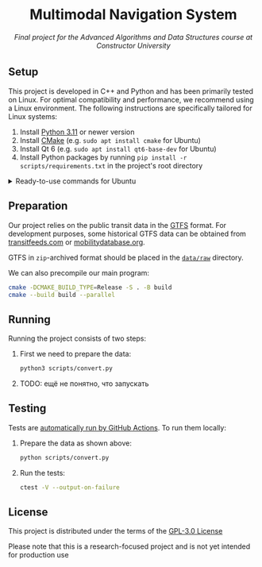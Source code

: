 <h1 align="center">Multimodal Navigation System</h1>
<h6 align="center">Final project for the Advanced Algorithms and Data Structures course at Constructor University</h6>

## Setup

This project is developed in C++ and Python and has been primarily tested on Linux. For optimal compatibility and performance, we recommend using a Linux environment. The following instructions are specifically tailored for Linux systems:

1. Install [Python 3.11](https://www.python.org) or newer version
2. Install [CMake](https://cmake.org) (e.g. `sudo apt install cmake` for Ubuntu)
3. Install Qt 6 (e.g. `sudo apt install qt6-base-dev` for Ubuntu)
4. Install Python packages by running `pip install -r scripts/requirements.txt` in the project's root directory

<details>
<summary>Ready-to-use commands for Ubuntu</summary>

```bash
sudo apt update
sudo apt install python3 python3-pip cmake qt6-base-dev
pip install -r scripts/requirements.txt
```

</details>

## Preparation

Our project relies on the public transit data in the [GTFS](https://en.wikipedia.org/wiki/GTFS) format. For development purposes, some historical GTFS data can be obtained from [transitfeeds.com](https://transitfeeds.com) or [mobilitydatabase.org](https://mobilitydatabase.org).

GTFS in `zip`-archived format should be placed in the [`data/raw`](data/raw) directory.

We can also precompile our main program:
```bash
cmake -DCMAKE_BUILD_TYPE=Release -S . -B build
cmake --build build --parallel
```

## Running

Running the project consists of two steps:

1. First we need to prepare the data:
	```bash
	python3 scripts/convert.py
	```

2. TODO: ещё не понятно, что запускать
<!-- 2. Now we run the main program:
	```bash
	./build/sdtmaps
	``` -->

## Testing

Tests are [automatically run by GitHub Actions](../../actions). To run them locally:

1. Prepare the data as shown above:
	```bash
	python scripts/convert.py
	```

2. Run the tests:
	```bash
	ctest -V --output-on-failure
	```

## License

This project is distributed under the terms of the [GPL-3.0 License](LICENSE)

Please note that this is a research-focused project and is not yet intended for production use